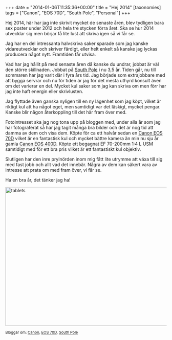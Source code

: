 +++
date = "2014-01-06T11:35:36+00:00"
title = "Hej 2014"
[taxonomies]
tags = ["Canon", "EOS 70D", "South Pole", "Personal"]
+++

Hej 2014, här har jag inte skrivit mycket de senaste åren, blev tydligen bara sex poster under 2012 och hela tre stycken förra året. Ska se hur 2014 utvecklar sig men börjar få lite lust att skriva igen så vi får se.

Jag har en del intressanta halvskriva saker sparade som jag kanske vidareutvecklar och skriver färdigt, eller helt enkelt så kanske jag lyckas producera något nytt. Framtiden får utvisa.

Vad har jag hållit på med senaste åren då kanske du undrar, jobbat är väl den större skillnaden. Jobbat på [South Pole][1] i nu 3,5 år. Tiden går, nu till sommaren har jag varit där i fyra års tid. Jag började som extrajobbare med att bygga servrar och nu för tiden är jag för det mesta uthyrd konsult även om det varierar en del. Mycket kul saker som jag kan skriva om men förr har jag inte haft energin eller skrivlusten.

Jag flyttade även ganska nyligen till en ny lägenhet som jag köpt, vilket är riktigt kul att ha något eget, men samtidigt var det läskigt, mycket pengar. Kanske blir någon återkoppling till det här fram över med.

Fotointresset ska jag nog tona upp på bloggen med, under alla år som jag har fotograferat så har jag tagit många bra bilder och det är nog tid att damma av dem och visa dem. Köpte för ca ett halvår sedan en [Canon EOS 70D][2] vilket är en fantastisk kul och mycket bättre kamera än min nu sju år gamla [Canon EOS 400D][3]. Köpte ett begagnat EF 70-200mm 1:4 L USM samtidigt med för ett bra pris vilket är ett fantastiskt kul objektiv.

Slutligen har den inre prylnörden inom mig fått lite utrymme att växa till sig med fast jobb och allt vad det innebär. Några av dem kan säkert vara av intresse att prata om med fram över, vi får se.

Ha en bra år, det tänker jag ha!

<img src="/images/2014/01/tablets.jpg" alt="tablets" width="600" height="434" class="aligncenter size-full wp-image-1286" />

<small> <p class='technorati-tags'>
  Bloggar om: <a class='technorati-link' href='http://bloggar.se/om/Canon' rel='tag' target='_self'>Canon</a>, <a class='technorati-link' href='http://bloggar.se/om/EOS+70D' rel='tag' target='_self'>EOS 70D</a>, <a class='technorati-link' href='http://bloggar.se/om/South+Pole' rel='tag' target='_self'>South Pole</a>
</p></small>

 [1]: http://www.southpole.se/~stefan "South Pole"
 [2]: http://www.dpreview.com/reviews/canon-eos-70d "Canon EOS 70D Review"
 [3]: http://www.dpreview.com/reviews/canoneos400d "Canon EOS 400D / Digital Rebel XTi/ Kiss X Digital Review"
